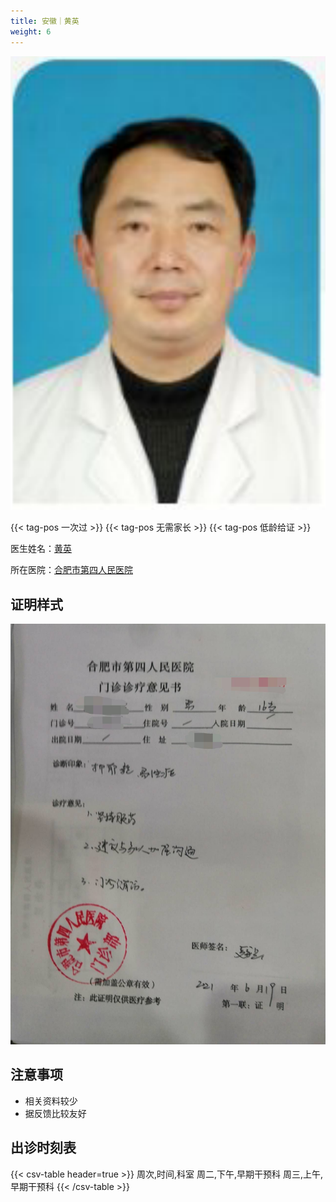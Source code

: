 ```yaml
---
title: 安徽｜黄英
weight: 6
---
```


![doctor](doctor.png)

{{< tag-pos 一次过 >}} {{< tag-pos 无需家长 >}} {{< tag-pos 低龄给证 >}}

医生姓名：[黄英](https://www.haodf.com/doctor/112797.html)

所在医院：[合肥市第四人民医院](https://amap.com/place/B022702CDW)

## 证明样式

![证明](proof.jpg)

## 注意事项

- 相关资料较少
- 据反馈比较友好

## 出诊时刻表

{{< csv-table header=true >}}
周次,时间,科室
周二,下午,早期干预科
周三,上午,早期干预科
{{< /csv-table >}}
